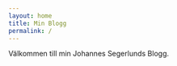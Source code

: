 ```yaml
---
layout: home
title: Min Blogg
permalink: /
---
```


Välkommen till min Johannes Segerlunds Blogg.  


